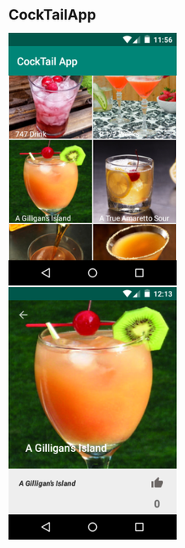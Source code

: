 # CockTailApp
<img height="500" src= "https://github.com/pundirbhupendra/CockTailApp/blob/master/device-2019-11-26-222654.png"/>
<img height="500" src= "https://github.com/pundirbhupendra/CockTailApp/blob/master/device-2019-11-26-224326.png"/>

